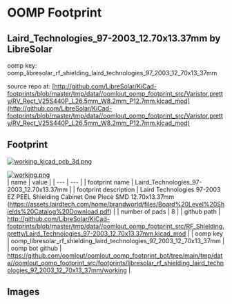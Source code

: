 # OOMP Footprint  
## Laird_Technologies_97-2003_12.70x13.37mm  by LibreSolar  
  
oomp key: oomp_libresolar_rf_shielding_laird_technologies_97_2003_12_70x13_37mm  
  
source repo at: [http://github.com/LibreSolar/KiCad-footprints/blob/master/tmp/data//oomlout_oomp_footprint_src/Varistor.pretty/RV_Rect_V25S440P_L26.5mm_W8.2mm_P12.7mm.kicad_mod](http://github.com/LibreSolar/KiCad-footprints/blob/master/tmp/data//oomlout_oomp_footprint_src/Varistor.pretty/RV_Rect_V25S440P_L26.5mm_W8.2mm_P12.7mm.kicad_mod)  
## Footprint  
  
[![working_kicad_pcb_3d.png](working_kicad_pcb_3d_600.png)](working_kicad_pcb_3d.png)  
  
[![working.png](working_600.png)](working.png)  
| name | value | 
| --- | --- | 
| footprint name | Laird_Technologies_97-2003_12.70x13.37mm | 
| footprint description | Laird Technologies 97-2003 EZ PEEL Shielding Cabinet One Piece SMD 12.70x13.37mm (https://assets.lairdtech.com/home/brandworld/files/Board%20Level%20Shields%20Catalog%20Download.pdf) | 
| number of pads | 8 | 
| github path | http://github.com/LibreSolar/KiCad-footprints/blob/master/tmp/data//oomlout_oomp_footprint_src/RF_Shielding.pretty/Laird_Technologies_97-2003_12.70x13.37mm.kicad_mod | 
| oomp key | oomp_libresolar_rf_shielding_laird_technologies_97_2003_12_70x13_37mm | 
| oomp bot github | https://github.com/oomlout/oomlout_oomp_footprint_bot/tree/main/tmp/data//oomlout_oomp_footprint_src/footprints/libresolar_rf_shielding_laird_technologies_97_2003_12_70x13_37mm/working | 
## Images  
